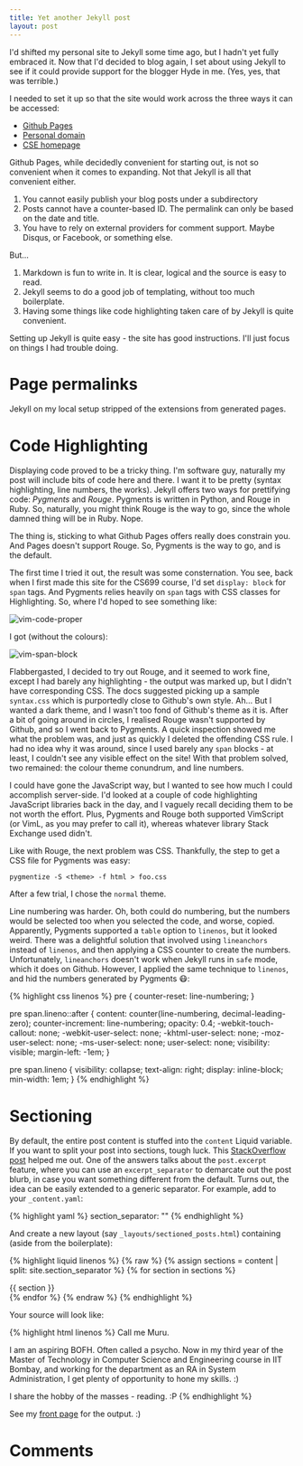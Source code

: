 ```yaml
---
title: Yet another Jekyll post
layout: post
---
```


I'd shifted my personal site to Jekyll some time ago, but I hadn't yet fully
embraced it. Now that I'd decided to blog again, I set about using Jekyll to see
if it could provide support for the blogger Hyde in me. (Yes, yes, that was
terrible.)

I needed to set it up so that the site would work across the three ways it can
be accessed:

- [Github Pages](http://murukeshm.github.io)
- [Personal domain](http://murukesh.me)
- [CSE homepage](https://www.cse.iitb.ac.in/~murukesh)

Github Pages, while decidedly convenient for starting out, is not so convenient
when it comes to expanding. Not that Jekyll is all that convenient either.

1. You cannot easily publish your blog posts under a subdirectory
2. Posts cannot have a counter-based ID. The permalink can only be based on the
  date and title.
3. You have to rely on external providers for comment support. Maybe Disqus, or
   Facebook, or something else.

But... 

1. Markdown is fun to write in. It is clear, logical and the source is easy to
   read.
2. Jekyll seems to do a good job of templating, without too much boilerplate. 
3. Having some things like code highlighting taken care of by Jekyll is quite
   convenient.

Setting up Jekyll is quite easy - the site has good instructions. I'll just
focus on things I had trouble doing.

<!-- section -->

# Page permalinks

Jekyll on my local setup stripped of the extensions from generated pages.

<!-- section -->

# Code Highlighting

Displaying code proved to be a tricky thing. I'm software guy, naturally my post
will include bits of code here and there. I want it to be pretty (syntax
highlighting, line numbers, the works). Jekyll offers two ways for prettifying
code: *Pygments* and *Rouge*. Pygments is written in Python, and Rouge in Ruby.
So, naturally, you might think Rouge is the way to go, since the whole damned
thing will be in Ruby. Nope.

The thing is, sticking to what Github Pages offers really does constrain you.
And Pages doesn't support Rouge. So, Pygments is the way to go, and is the
default.

The first time I tried it out, the result was some consternation. You see, back
when I first made this site for the CS699 course, I'd set `display: block` for
`span` tags. And Pygments relies heavily on `span` tags with CSS classes for
Highlighting. So, where I'd hoped to see something like:

![vim-code-proper]({{site.base-url}}/images/jekyll/proper.png)

I got (without the colours):

![vim-span-block]({{site.base-url}}/images/jekyll/span.png)

Flabbergasted, I decided to try out Rouge, and it seemed to work fine, except I
had barely any highlighting - the output was marked up, but I didn't have
corresponding CSS. The docs suggested picking up a sample `syntax.css` which is
purportedly close to Github's own style. Ah... But I wanted a dark theme, and I
wasn't too fond of Github's theme as it is. After a bit of going around in
circles, I realised Rouge wasn't supported by Github, and so I went back to
Pygments. A quick inspection showed me what the problem was, and just as quickly
I deleted the offending CSS rule. I had no idea why it was around, since I used
barely any `span` blocks - at least, I couldn't see any visible effect on the
site! With that problem solved, two remained: the colour theme conundrum, and
line numbers.

<aside markdown="1">
I could have gone the JavaScript way, but I wanted to see how much I could
accomplish server-side. I'd looked at a couple of code highlighting JavaScript
libraries back in the day, and I vaguely recall deciding them to be not worth
the effort. Plus, Pygments and Rouge both supported VimScript (or VimL, as you
may prefer to call it), whereas whatever library Stack Exchange used didn't.
</aside>

Like with Rouge, the next problem was CSS. Thankfully, the step to get a CSS
file for Pygments was easy:

    pygmentize -S <theme> -f html > foo.css

After a few trial, I chose the `normal` theme.

Line numbering was harder. Oh, both could do numbering, but the numbers would be
selected too when you selected the code, and worse, copied. Apparently, Pygments
supported a `table` option to `linenos`, but it looked weird. There was a
delightful solution that involved using `lineanchors` instead of `linenos`, and
then applying a CSS counter to create the numbers. Unfortunately, `lineanchors`
doesn't work when Jekyll runs in `safe` mode, which it does on Github. However,
I applied the same technique to `linenos`, and hid the numbers generated by
Pygments :mask::

{% highlight css linenos %}
pre {
    counter-reset: line-numbering;
}

pre span.lineno::after {
	content: counter(line-numbering, decimal-leading-zero);
	counter-increment: line-numbering;
	opacity: 0.4;
	-webkit-touch-callout: none;
	-webkit-user-select: none;
	-khtml-user-select: none;
	-moz-user-select: none;
	-ms-user-select: none;
	user-select: none;
	visibility: visible;
	margin-left: -1em;
}

pre span.lineno {
	visibility: collapse;
	text-align: right;
	display: inline-block;
	min-width: 1em;
}
{% endhighlight %}

<!-- section -->

# Sectioning

By default, the entire post content is stuffed into the `content` Liquid
variable. If you want to split your post into sections, tough luck. This
[StackOverflow post](http://stackoverflow.com/q/26395044/2072269) helped me out.
One of the answers talks about the `post.excerpt` feature, where you can use an
`excerpt_separator` to demarcate out the post blurb, in case you want something
different from the default. Turns out, the idea can be easily extended to a
generic separator. For example, add to your `_content.yaml`:

{% highlight yaml %}
section_separator: "<!-- section -->"
{% endhighlight %}

And create a new layout (say `_layouts/sectioned_posts.html`) containing (aside
from the boilerplate):

{% highlight liquid linenos %}
{% raw %}
{% assign sections = content | split: site.section_separator %}
{% for section in sections %}
<section>
{{ section }}
</section>
{% endfor %}
{% endraw %}
{% endhighlight %}

Your source will look like:

{% highlight html linenos %}
Call me Muru.

<!-- section -->

I am an aspiring BOFH. Often called a psycho. Now in my third year of the Master
of Technology in Computer Science and Engineering course in IIT Bombay, and
working for the department as an RA in System Administration, I get plenty of
opportunity to hone my skills. :)

<!-- section -->

I share the hobby of the masses - reading. :P
{% endhighlight %}

See my [front page](/) for the output. :)

<!-- section -->

# Comments

